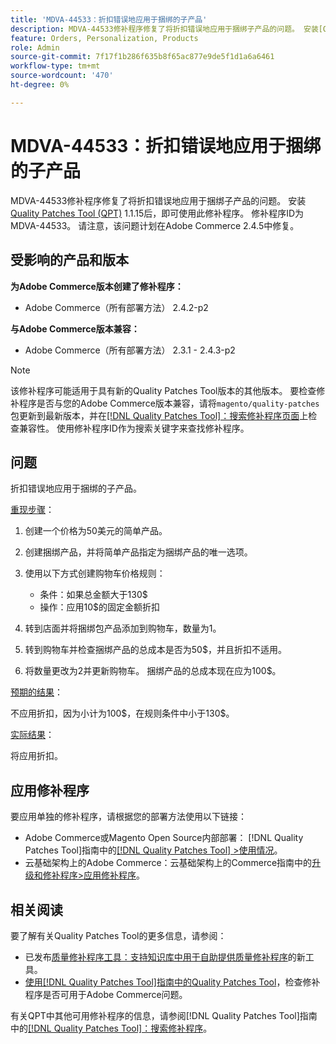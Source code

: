 ```yaml
---
title: 'MDVA-44533：折扣错误地应用于捆绑的子产品'
description: MDVA-44533修补程序修复了将折扣错误地应用于捆绑子产品的问题。 安装[Quality Patches Tool (QPT)](https://experienceleague.adobe.com/en/docs/commerce-knowledge-base/kb/announcements/commerce-announcements/magento-quality-patches-released-new-tool-to-self-serve-quality-patches) 1.1.15后，即可使用此修补程序。 修补程序ID为MDVA-44533。 请注意，该问题计划在Adobe Commerce 2.4.5中修复。
feature: Orders, Personalization, Products
role: Admin
source-git-commit: 7f17f1b286f635b8f65ac877e9de5f1d1a6a6461
workflow-type: tm+mt
source-wordcount: '470'
ht-degree: 0%

---
```


# MDVA-44533：折扣错误地应用于捆绑的子产品

MDVA-44533修补程序修复了将折扣错误地应用于捆绑子产品的问题。 安装[Quality Patches Tool (QPT)](https://experienceleague.adobe.com/en/docs/commerce-knowledge-base/kb/announcements/commerce-announcements/magento-quality-patches-released-new-tool-to-self-serve-quality-patches) 1.1.15后，即可使用此修补程序。 修补程序ID为MDVA-44533。 请注意，该问题计划在Adobe Commerce 2.4.5中修复。

## 受影响的产品和版本

**为Adobe Commerce版本创建了修补程序：**

* Adobe Commerce（所有部署方法） 2.4.2-p2

**与Adobe Commerce版本兼容：**

* Adobe Commerce（所有部署方法） 2.3.1 - 2.4.3-p2

>[!NOTE]
>
>该修补程序可能适用于具有新的Quality Patches Tool版本的其他版本。 要检查修补程序是否与您的Adobe Commerce版本兼容，请将`magento/quality-patches`包更新到最新版本，并在[[!DNL Quality Patches Tool]：搜索修补程序页面](https://experienceleague.adobe.com/en/docs/commerce-knowledge-base/kb/announcements/commerce-announcements/magento-quality-patches-released-new-tool-to-self-serve-quality-patches)上检查兼容性。 使用修补程序ID作为搜索关键字来查找修补程序。

## 问题

折扣错误地应用于捆绑的子产品。

<u>重现步骤</u>：

1. 创建一个价格为50美元的简单产品。
1. 创建捆绑产品，并将简单产品指定为捆绑产品的唯一选项。
1. 使用以下方式创建购物车价格规则：

   * 条件：如果总金额大于130$
   * 操作：应用10$的固定金额折扣

1. 转到店面并将捆绑包产品添加到购物车，数量为1。
1. 转到购物车并检查捆绑产品的总成本是否为50$，并且折扣不适用。
1. 将数量更改为2并更新购物车。 捆绑产品的总成本现在应为100$。

<u>预期的结果</u>：

不应用折扣，因为小计为100\$，在规则条件中小于130\$。

<u>实际结果</u>：

将应用折扣。

## 应用修补程序

要应用单独的修补程序，请根据您的部署方法使用以下链接：

* Adobe Commerce或Magento Open Source内部部署： [!DNL Quality Patches Tool]指南中的[[!DNL Quality Patches Tool] >使用情况](/help/tools/quality-patches-tool/usage.md)。
* 云基础架构上的Adobe Commerce：云基础架构上的Commerce指南中的[升级和修补程序>应用修补程序](https://experienceleague.adobe.com/docs/commerce-cloud-service/user-guide/develop/upgrade/apply-patches.html)。

## 相关阅读

要了解有关Quality Patches Tool的更多信息，请参阅：

* 已发布[质量修补程序工具：支持知识库中用于自助提供质量修补程序](https://experienceleague.adobe.com/en/docs/commerce-knowledge-base/kb/announcements/commerce-announcements/magento-quality-patches-released-new-tool-to-self-serve-quality-patches)的新工具。
* [使用[!DNL Quality Patches Tool]指南中的Quality Patches Tool](/help/tools/quality-patches-tool/patches-available-in-qpt/check-patch-for-magento-issue-with-magento-quality-patches.md)，检查修补程序是否可用于Adobe Commerce问题。

有关QPT中其他可用修补程序的信息，请参阅[!DNL Quality Patches Tool]指南中的[[!DNL Quality Patches Tool]：搜索修补程序](https://experienceleague.adobe.com/tools/commerce-quality-patches/index.html)。
